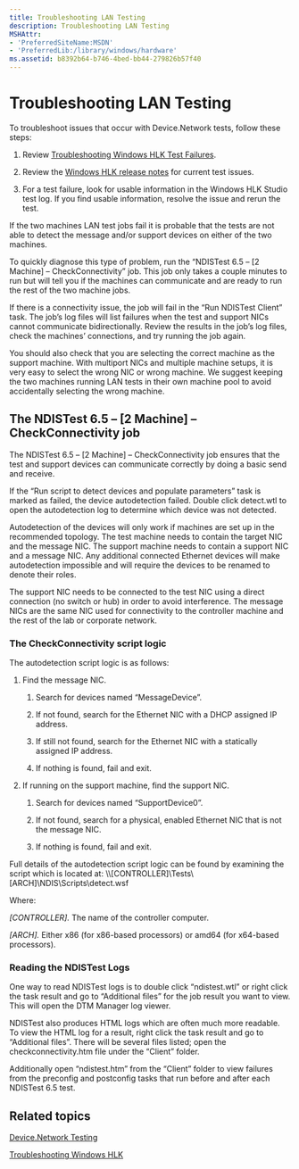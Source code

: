 ```yaml
---
title: Troubleshooting LAN Testing
description: Troubleshooting LAN Testing
MSHAttr:
- 'PreferredSiteName:MSDN'
- 'PreferredLib:/library/windows/hardware'
ms.assetid: b8392b64-b746-4bed-bb44-279826b57f40
---
```


# Troubleshooting LAN Testing


To troubleshoot issues that occur with Device.Network tests, follow these steps:

1.  Review [Troubleshooting Windows HLK Test Failures](..\user\troubleshooting-windows-hlk-test-failures.md).

2.  Review the [Windows HLK release notes](http://go.microsoft.com/fwlink/?LinkID=236110) for current test issues.

3.  For a test failure, look for usable information in the Windows HLK Studio test log. If you find usable information, resolve the issue and rerun the test.

If the two machines LAN test jobs fail it is probable that the tests are not able to detect the message and/or support devices on either of the two machines.

To quickly diagnose this type of problem, run the “NDISTest 6.5 – \[2 Machine\] – CheckConnectivity” job. This job only takes a couple minutes to run but will tell you if the machines can communicate and are ready to run the rest of the two machine jobs.

If there is a connectivity issue, the job will fail in the “Run NDISTest Client” task. The job’s log files will list failures when the test and support NICs cannot communicate bidirectionally. Review the results in the job’s log files, check the machines’ connections, and try running the job again.

You should also check that you are selecting the correct machine as the support machine. With multiport NICs and multiple machine setups, it is very easy to select the wrong NIC or wrong machine. We suggest keeping the two machines running LAN tests in their own machine pool to avoid accidentally selecting the wrong machine.

## <span id="the_ndistest_6.5____2_machine____checkconnectivity_job"></span><span id="THE_NDISTEST_6.5____2_MACHINE____CHECKCONNECTIVITY_JOB"></span>The NDISTest 6.5 – \[2 Machine\] – CheckConnectivity job


The NDISTest 6.5 – \[2 Machine\] – CheckConnectivity job ensures that the test and support devices can communicate correctly by doing a basic send and receive.

If the “Run script to detect devices and populate parameters” task is marked as failed, the device autodetection failed. Double click detect.wtl to open the autodetection log to determine which device was not detected.

Autodetection of the devices will only work if machines are set up in the recommended topology. The test machine needs to contain the target NIC and the message NIC. The support machine needs to contain a support NIC and a message NIC. Any additional connected Ethernet devices will make autodetection impossible and will require the devices to be renamed to denote their roles.

The support NIC needs to be connected to the test NIC using a direct connection (no switch or hub) in order to avoid interference. The message NICs are the same NIC used for connectivity to the controller machine and the rest of the lab or corporate network.

### <span id="The_CheckConnectivity_script_logic"></span><span id="the_checkconnectivity_script_logic"></span><span id="THE_CHECKCONNECTIVITY_SCRIPT_LOGIC"></span>The CheckConnectivity script logic

The autodetection script logic is as follows:

1.  Find the message NIC.

    1.  Search for devices named “MessageDevice”.

    2.  If not found, search for the Ethernet NIC with a DHCP assigned IP address.

    3.  If still not found, search for the Ethernet NIC with a statically assigned IP address.

    4.  If nothing is found, fail and exit.

2.  If running on the support machine, find the support NIC.

    1.  Search for devices named “SupportDevice0”.

    2.  If not found, search for a physical, enabled Ethernet NIC that is not the message NIC.

    3.  If nothing is found, fail and exit.

Full details of the autodetection script logic can be found by examining the script which is located at: \\\\\[CONTROLLER\]\\Tests\\\[ARCH\]\\NDIS\\Scripts\\detect.wsf

Where:

*\[CONTROLLER\].* The name of the controller computer.

*\[ARCH\].* Either x86 (for x86-based processors) or amd64 (for x64-based processors).

### <span id="Reading_the_NDISTest_Logs"></span><span id="reading_the_ndistest_logs"></span><span id="READING_THE_NDISTEST_LOGS"></span>Reading the NDISTest Logs

One way to read NDISTest logs is to double click “ndistest.wtl” or right click the task result and go to “Additional files” for the job result you want to view. This will open the DTM Manager log viewer.

NDISTest also produces HTML logs which are often much more readable. To view the HTML log for a result, right click the task result and go to “Additional files”. There will be several files listed; open the checkconnectivity.htm file under the “Client” folder.

Additionally open “ndistest.htm” from the “Client” folder to view failures from the preconfig and postconfig tasks that run before and after each NDISTest 6.5 test.

## <span id="related_topics"></span>Related topics


[Device.Network Testing](device-network-tests.md)

[Troubleshooting Windows HLK](p_hlk.troubleshooting_windows_hlk)

 

 







